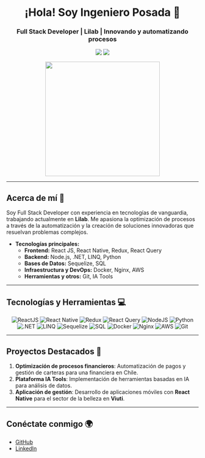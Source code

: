 <h1 align="center">¡Hola! Soy Ingeniero Posada 👋</h1>
<h3 align="center">Full Stack Developer | Lilab | Innovando y automatizando procesos</h3>

<p align="center">
  <img src="https://img.shields.io/badge/Full%20Stack%20Developer-%230077B5.svg?style=for-the-badge&logo=developer&logoColor=white"/>
  <img src="https://img.shields.io/badge/System%20Engineer-%234CAF50.svg?style=for-the-badge&logo=dev&logoColor=white"/>
</p>

<p align="center">
  <img src="https://media.giphy.com/media/iIqmM5tTjmpOB9mpbn/giphy.gif" width="300"/>
</p>

---

## Acerca de mí 🚀

Soy Full Stack Developer con experiencia en tecnologías de vanguardia, trabajando actualmente en **Lilab**. Me apasiona la optimización de procesos a través de la automatización y la creación de soluciones innovadoras que resuelvan problemas complejos.

- **Tecnologías principales:**
  - **Frontend:** React JS, React Native, Redux, React Query
  - **Backend:** Node.js, .NET, LINQ, Python
  - **Bases de Datos:** Sequelize, SQL
  - **Infraestructura y DevOps:** Docker, Nginx, AWS
  - **Herramientas y otros:** Git, IA Tools

---

## Tecnologías y Herramientas 💻

<p align="center">
  <img src="https://img.shields.io/badge/-ReactJS-%2361DAFB?style=for-the-badge&logo=react&logoColor=black" alt="ReactJS"/>
  <img src="https://img.shields.io/badge/-React%20Native-%234B9EDA?style=for-the-badge&logo=react&logoColor=white" alt="React Native"/>
  <img src="https://img.shields.io/badge/-Redux-%23764ABC?style=for-the-badge&logo=redux&logoColor=white" alt="Redux"/>
  <img src="https://img.shields.io/badge/-React%20Query-%23FF4154?style=for-the-badge&logo=react-query&logoColor=white" alt="React Query"/>
  <img src="https://img.shields.io/badge/-NodeJS-%23339933?style=for-the-badge&logo=node.js&logoColor=white" alt="NodeJS"/>
  <img src="https://img.shields.io/badge/-Python-%233776AB?style=for-the-badge&logo=python&logoColor=white" alt="Python"/>
  <img src="https://img.shields.io/badge/-DotNet-%235C2D91?style=for-the-badge&logo=.net&logoColor=white" alt=".NET"/>
  <img src="https://img.shields.io/badge/-LINQ-%235C2D91?style=for-the-badge&logo=.net&logoColor=white" alt="LINQ"/>
  <img src="https://img.shields.io/badge/-Sequelize-%23347859?style=for-the-badge&logo=sequelize&logoColor=white" alt="Sequelize"/>
  <img src="https://img.shields.io/badge/-SQL-%234169E1?style=for-the-badge&logo=postgresql&logoColor=white" alt="SQL"/>
  <img src="https://img.shields.io/badge/-Docker-%232496ED?style=for-the-badge&logo=docker&logoColor=white" alt="Docker"/>
  <img src="https://img.shields.io/badge/-Nginx-%23009639?style=for-the-badge&logo=nginx&logoColor=white" alt="Nginx"/>
  <img src="https://img.shields.io/badge/-AWS-%23FF9900?style=for-the-badge&logo=amazon-aws&logoColor=white" alt="AWS"/>
  <img src="https://img.shields.io/badge/-Git-%23F05032?style=for-the-badge&logo=git&logoColor=white" alt="Git"/>
</p>

---

## Proyectos Destacados 🚧

1. **Optimización de procesos financieros**: Automatización de pagos y gestión de carteras para una financiera en Chile.
2. **Plataforma IA Tools**: Implementación de herramientas basadas en IA para análisis de datos.
3. **Aplicación de gestión**: Desarrollo de aplicaciones móviles con **React Native** para el sector de la belleza en **Viuti**.

---

## Conéctate conmigo 🌍

- [GitHub](https://github.com/tuusuario)
- [LinkedIn](https://linkedin.com/in/tuusuario)
